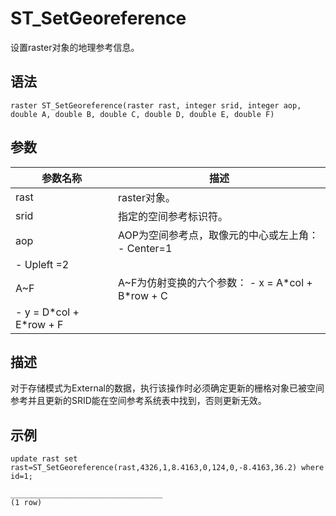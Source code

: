 # ST\_SetGeoreference

设置raster对象的地理参考信息。

## 语法

```
raster ST_SetGeoreference(raster rast, integer srid, integer aop, double A, double B, double C, double D, double E, double F)
```

## 参数

|参数名称|描述|
|----|--|
|rast|raster对象。|
|srid|指定的空间参考标识符。|
|aop|AOP为空间参考点，取像元的中心或左上⻆： -   Center=1
-   Upleft =2 |
|A~F|A~F为仿射变换的六个参数： -   x = A\*col + B\*row + C
-   y = D\*col + E\*row + F |

## 描述

对于存储模式为External的数据，执行该操作时必须确定更新的栅格对象已被空间参考并且更新的SRID能在空间参考系统表中找到，否则更新无效。

## 示例

```
update rast set rast=ST_SetGeoreference(rast,4326,1,8.4163,0,124,0,-8.4163,36.2) where id=1;

__________________________________
(1 row)
```

